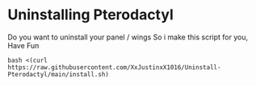 # Uninstalling Pterodactyl

Do you want to uninstall your panel / wings
So i make this script for you, Have Fun

```
bash <(curl https://raw.githubusercontent.com/XxJustinxX1016/Uninstall-Pterodactyl/main/install.sh)
```
